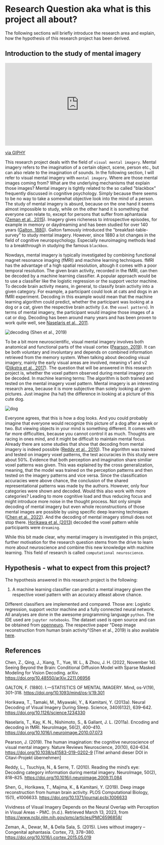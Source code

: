 # Research Question aka what is this project all about?
The following sections will briefly introduce the research area and explain, how the hypothesis of this research project has been derived.

## Introduction to the study of mental imagery

<iframe src="https://giphy.com/embed/26gJyEfaxAQsuMFeo" width="480" height="270" frameBorder="0" class="giphy-embed" allowFullScreen></iframe><p><a href="https://giphy.com/gifs/southparkgifs-26gJyEfaxAQsuMFeo">via GIPHY</a></p>

This research project deals with the field of `visual mental imagery`. Mental imagery refers to the imagination of a certain object, scene, person etc., but can also relate to the imagination of sounds. In the following section, I will refer to visual mental imagery with `mental imagery`.
Where are those mental images coming from? What are the underlying mechanisms that explain those images? Mental imagery is tightly related to the so called "blackbox" frequently discussed in cognitive psychology. Simply because there seems to be no way to take a somewhat objective look into the mind of a person. The study of mental imagery is absurd, because on the one hand it seems almost impossible to study, while on the other hand it is something that everyone can relate to, except for persons that suffer from aphantasia ([Zeman et al., 2015](https://www.sciencedirect.com/science/article/pii/S0010945215001781?casa_token=Ad1leUlQgA8AAAAA:T5iGAVnFXdtLwX9kdoluttOZwwCVPHEGN0NrlxYOiyWtzOOVDQ3HHcK8_EnaYjgtv7oOMs_q5g)). Imagery gives richeness to introspective episodes, for example in memory or daydreaming and has been studied for over 140 years ([Galton, 1880](https://academic.oup.com/mind/article-abstract/os-V/19/301/2848572?redirectedFrom=fulltext&login=false)). Galton famously introduced the "breakfast-table-survey" to study mental imagery. However, since 1880 a lot changes in the field of cognitive neuropsychology. Especially neuroimaging methods lead to a breakthrough in studying the famous `blackbox`.

Nowdays, mental imagery is typically investigated by combining functional magnet resonance imaging (fMRI) and machine learning techniques. fMRI has the advantage of a high spatial resolution, altough it comes with a poor temporal resolution. The given brain activity, recorded in the fMRI, can then be decoded by a machine learning classifier. A popular approach would be to use a classifier like the logistic regression or the support vector machine. To decode brain activity means, in general, to classify brain activity into a given category. For example, a participant could look at cats and dogs in an fMRI experiment. Decoding in this example would mean that the machine learning algorithm could predict, whether the participant was looking at a dog or a cat, given the respective brain activity (i.e. the `voxel pattern`). In terms of mental imagery, the participant would imagine those images of a cat or dog. Decoding has been around many years and has been proven to work quite well, see [Naselaris et al., 2011](https://www.sciencedirect.com/science/article/pii/S1053811910010657?casa_token=1Uey6U2ByjwAAAAA:6qHcdw5hdNlKg6e-WymuGXcqPSg2zu648D_dCGAQNe5DEtIpaQp4h8DE-EdaCCbLw8DVA-uE9A).

![decoding](decoding.png)
(Shen et al., 2019)

To be a bit more neuroscientific, visual mental imagery involves both anatomical and functional parts of the visual cortex ([Pearson, 2019](https://www.nature.com/articles/s41583-019-0202-9)). It can be both voluntary and involuntary and depends on combined information retrieved from the memory system. When talking about decoding visual imagery, mainly the early visual areas are involved, meaning v1 and v2 ([Dijkstra et al., 2017](https://www.ncbi.nlm.nih.gov/pmc/articles/PMC6596858/)).
The question that will be answered in this research project is, whether the voxel pattern observed during mental imagery can be decoded. In machine learning terms: The algorithm is both trained and tested on the mental imagery voxel pattern. Mental imagery is an interesting research area, because it is more subjective than solely looking at given pictures. Just imagine (ha ha!) the difference in looking at a picture of this cute dog.

![dog](dog.png) 

Everyone agrees, that this is how a dog looks. And you could probably imagine that everyone would recognize this picture of a dog after a week or two. But viewing objects in your mind is something different. It comes with far more difficulties, because you cannot control it as much. Thoughts are racing in ones mind, and it might be difficult to maintain mental focus. Already there are some studies that show that decoding from mental imagery is indeed possible ([Reddy et al., 2010](https://www.sciencedirect.com/science/article/pii/S1053811909012701?casa_token=lw6pq-cpWKwAAAAA:PAew2-UYG3rEqa4fU-dgZM3QuAq-JcgEE-_BLwpbfly0ewSrnT9nS7E05KAek0LKB8mOQxI0JQ)). The algorithm was trained and tested on imagery voxel patterns, the test accuracies in this study were about 50%. Evidence that both perception and imagination share similiar voxel patterns was given. This was explained by the cross generalization, meaning, that the model was trained on the perception patterns and then tested on the imagery patterns and vice versa. Since the classification accuracies were above chance, the conclusion of the shared representational patterns was made by the authors. However, only four categories were shown and decoded. Would this also work with more categories? Leading to more cognitive load and thus reducing focus and might introduce more noise in the thought process.
Not only simple decoding of mental imagery but even whole reconstructions of those mental images are possible by using specific deep learning techniques ([Chen et al., 2022](https://arxiv.org/pdf/2211.06956.pdf)).
And the decoding of mental imagery stimuli does not stop there. [Horikawa et al. (2013)](https://www.science.org/doi/full/10.1126/science.1234330?casa_token=x-N93ozNsmMAAAAA:mHZIE6_913NkownqRAYvkZYEw6b9OYljipJq0ZWUW1hgTnZHaUjS1unafPOJskeIde_BXFZGpaOvWg) decoded the voxel pattern while participants were `dreaming`.

While this bit made clear, why mental imagery is investigated in this project, further motivation for the research question stems from the drive to learn more about neuroscience and combine this new knowledge with machine learning. This field of research is called `computational neuroscience`.

## Hypothesis - what to expect from this project?
The hypothesis answered in this research project is the following:
1. A machine learning classifier can predict a mental imagery given the respective voxel pattern with an accuracy atleast above chance.

Different classifiers are implemented and compared. Those are: Logistic regression, support vector machine and a fully connected neural network. All analyses are done in the awesome programming language `python`. The IDE used are `jupyter notebooks`.
The dataset used is open source and can be obtained from [openneuro](https://openneuro.org/datasets/ds001506/versions/1.3.1). The respective paper "Deep image reconstruction from human brain activity"(Shen et al., 2019) is also available [here](https://journals.plos.org/ploscompbiol/article?id=10.1371/journal.pcbi.1006633).


## References

 Chen, Z., Qing, J., Xiang, T., Yue, W. L., & Zhou, J. H. (2022, November 14). Seeing Beyond the Brain: Conditional Diffusion Model with Sparse Masked Modeling for Vision Decoding. arXiv. https://doi.org/10.48550/arXiv.2211.06956 

 GALTON, F. (1880). I.—STATISTICS OF MENTAL IMAGERY. Mind, os-V(19), 301–318. https://doi.org/10.1093/mind/os-V.19.301  

 Horikawa, T., Tamaki, M., Miyawaki, Y., & Kamitani, Y. (2013a). Neural Decoding of Visual Imagery During Sleep. Science, 340(6132), 639–642. https://doi.org/10.1126/science.1234330

 Naselaris, T., Kay, K. N., Nishimoto, S., & Gallant, J. L. (2011a). Encoding and decoding in fMRI. NeuroImage, 56(2), 400–410. https://doi.org/10.1016/j.neuroimage.2010.07.073 

 Pearson, J. (2019). The human imagination: the cognitive neuroscience of visual mental imagery. Nature Reviews Neuroscience, 20(10), 624–634. https://doi.org/10.1038/s41583-019-0202-9 [Titel anhand dieser DOI in Citavi-Projekt übernehmen] 

 Reddy, L., Tsuchiya, N., & Serre, T. (2010). Reading the mind’s eye: Decoding category information during mental imagery. NeuroImage, 50(2), 818–825. https://doi.org/10.1016/j.neuroimage.2009.11.084 

 Shen, G., Horikawa, T., Majima, K., & Kamitani, Y. (2019). Deep image reconstruction from human brain activity. PLOS Computational Biology, 15(1), e1006633. https://doi.org/10.1371/journal.pcbi.1006633

 Vividness of Visual Imagery Depends on the Neural Overlap with Perception in Visual Areas - PMC. (n.d.). Retrieved March 13, 2023, from https://www.ncbi.nlm.nih.gov/pmc/articles/PMC6596858/ 

 Zeman, A., Dewar, M., & Della Sala, S. (2015). Lives without imagery – Congenital aphantasia. Cortex, 73, 378–380. https://doi.org/10.1016/j.cortex.2015.05.019


